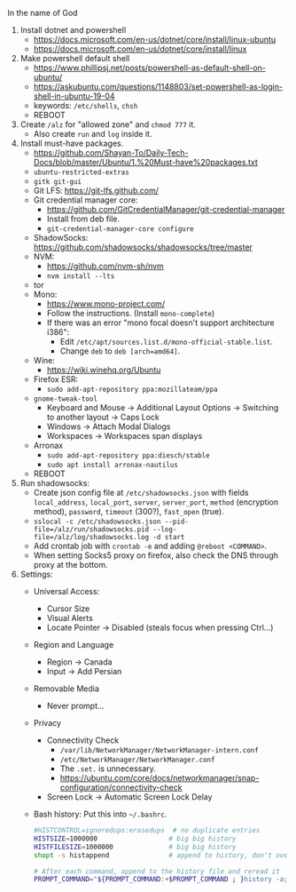 In the name of God

1. Install dotnet and powershell
   - https://docs.microsoft.com/en-us/dotnet/core/install/linux-ubuntu
   - https://docs.microsoft.com/en-us/dotnet/core/install/linux
2. Make powershell default shell
   - https://www.phillipsj.net/posts/powershell-as-default-shell-on-ubuntu/
   - https://askubuntu.com/questions/1148803/set-powershell-as-login-shell-in-ubuntu-19-04
   - keywords: `/etc/shells`, `chsh`
   - REBOOT
3. Create `/alz` for "allowed zone" and `chmod 777` it.
   - Also create `run` and `log` inside it.
4. Install must-have packages.
   - https://github.com/Shayan-To/Daily-Tech-Docs/blob/master/Ubuntu/1.%20Must-have%20packages.txt
   - `ubuntu-restricted-extras`
   - `gitk git-gui`
   - Git LFS: https://git-lfs.github.com/
   - Git credential manager core:
     - https://github.com/GitCredentialManager/git-credential-manager
     - Install from deb file.
     - `git-credential-manager-core configure`
   - ShadowSocks: https://github.com/shadowsocks/shadowsocks/tree/master
   - NVM:
     - https://github.com/nvm-sh/nvm
     - `nvm install --lts`
   - tor
   - Mono:
     - https://www.mono-project.com/
     - Follow the instructions. (Install `mono-complete`)
     - If there was an error "mono focal doesn't support architecture i386":
       - Edit `/etc/apt/sources.list.d/mono-official-stable.list`.
       - Change `deb` to `deb [arch=amd64]`.
   - Wine:
     - https://wiki.winehq.org/Ubuntu
   - Firefox ESR:
     - `sudo add-apt-repository ppa:mozillateam/ppa`
   - `gnome-tweak-tool`
     - Keyboard and Mouse -> Additional Layout Options -> Switching to another layout -> Caps Lock
     - Windows -> Attach Modal Dialogs
     - Workspaces -> Workspaces span displays
   - Arronax
     - `sudo add-apt-repository ppa:diesch/stable`
     - `sudo apt install arronax-nautilus`
   - REBOOT
5. Run shadowsocks:
   - Create json config file at `/etc/shadowsocks.json` with fields `local_address`, `local_port`, `server`, `server_port`, `method` (encryption method), `password`, `timeout` (300?), `fast_open` (true).
   - `sslocal -c /etc/shadowsocks.json --pid-file=/alz/run/shadowsocks.pid --log-file=/alz/log/shadowsocks.log -d start`
   - Add crontab job with `crontab -e` and adding `@reboot <COMMAND>`.
   - When setting Socks5 proxy on firefox, also check the DNS through proxy at the bottom.
6. Settings:
   - Universal Access:
     - Cursor Size
     - Visual Alerts
     - Locate Pointer -> Disabled (steals focus when pressing Ctrl...)
   - Region and Language
     - Region -> Canada
     - Input -> Add Persian
   - Removable Media
     - Never prompt...
   - Privacy
     - Connectivity Check
       - `/var/lib/NetworkManager/NetworkManager-intern.conf`
       - `/etc/NetworkManager/NetworkManager.conf`
       - The `.set.` is unnecessary.
       - https://ubuntu.com/core/docs/networkmanager/snap-configuration/connectivity-check
     - Screen Lock -> Automatic Screen Lock Delay
   - Bash history: Put this into `~/.bashrc`.

     ```bash
     #HISTCONTROL=ignoredups:erasedups  # no duplicate entries
     HISTSIZE=1000000                  # big big history
     HISTFILESIZE=1000000              # big big history
     shopt -s histappend               # append to history, don't overwrite it

     # After each command, append to the history file and reread it
     PROMPT_COMMAND="${PROMPT_COMMAND:+$PROMPT_COMMAND ; }history -a; history -c; history -r"
     ```

